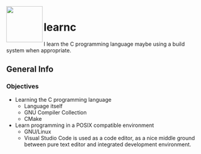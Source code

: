 <img align="left" alt="" src="https://upload.wikimedia.org/wikipedia/commons/1/18/C_Programming_Language.svg" height="96" />

# learnc
I learn the C programming language maybe using a build system when appropriate.

##  General Info

### Objectives
* Learning the C programming language
  * Language itself
  * GNU Compiler Collection
  * CMake
* Learn programming in a POSIX compatible environment
  * GNU/Linux
  * Visual Studio Code is used as a code editor, as a nice middle ground between pure text editor and integrated development environment.
